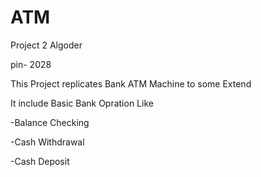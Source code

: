 # ATM
Project 2 Algoder 

pin- 2028

This Project replicates Bank ATM Machine to some Extend

It include Basic Bank Opration Like

-Balance Checking

-Cash Withdrawal

-Cash Deposit
